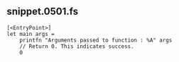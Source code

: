 ## snippet.0501.fs
```
[<EntryPoint>]
let main args =
    printfn "Arguments passed to function : %A" args
    // Return 0. This indicates success.
    0
```

